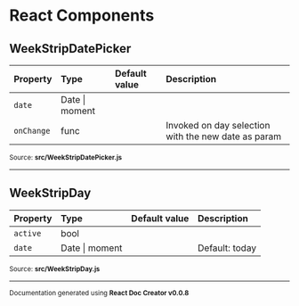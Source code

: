 # React Components

## WeekStripDatePicker

Property | Type | Default value | Description
:--- | :--- | :--- | :---
`date`|Date \| moment||
`onChange`|func||Invoked on day selection with the new date as param

<sub>Source: **src/WeekStripDatePicker.js**</sub>

-----

## WeekStripDay

Property | Type | Default value | Description
:--- | :--- | :--- | :---
`active`|bool||
`date`|Date \| moment||Default: today

<sub>Source: **src/WeekStripDay.js**</sub>

-----

<sub>Documentation generated using **React Doc Creator v0.0.8**</sub>
